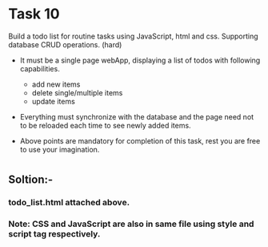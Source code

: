 # Task 10
Build a todo list for routine tasks using JavaScript, html and css. Supporting database
 CRUD operations. (hard)

* It must be a single page webApp, displaying a list of todos with following
capabilities.
  * add new items
  * delete single/multiple items
  * update items

* Everything must synchronize with the database and the page need not to be
reloaded each time to see newly added items.

* Above points are mandatory for completion of this task, rest you are free to use
your imagination.

#
## Soltion:- 
### todo_list.html attached above. 
### Note: CSS and JavaScript are also in same file using style and script tag respectively.
